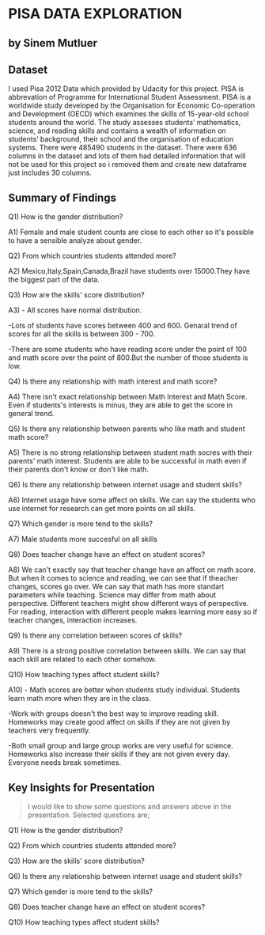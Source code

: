 # PISA DATA EXPLORATION
## by Sinem Mutluer


## Dataset

I used Pisa 2012 Data which provided by Udacity for this project. PISA is abbrevation of Programme for International Student Assessment. PISA is a worldwide study developed by the Organisation for Economic Co-operation and Development (OECD) which examines the skills of 15-year-old school students around the world. The study assesses students’ mathematics, science, and reading skills and contains a wealth of information on students’ background, their school and the organisation of education systems.
There were 485490 students in the dataset. There were 636 columns in the dataset and lots of them had detailed information that will not be used for this project so i removed them and create new dataframe just includes 30 columns.


## Summary of Findings

Q1) How is the gender distribution?

A1) Female and male student counts are close to each other so it's possible to have a sensible analyze about gender.

Q2) From which countries students attended more?

A2) Mexico,Italy,Spain,Canada,Brazil have students over 15000.They have the biggest part of the data.

Q3) How are the skills' score distribution?

A3) - All scores have normal distribution.

-Lots of students have scores between 400 and 600. Genaral trend of scores for all the skills is between 300 - 700.

-There are some students who have reading score under the point of 100 and math score over the point of 800.But the number of those students is low.

Q4) Is there any relationship with math interest and math score?

A4) There isn't exact relationship between Math Interest and Math Score. Even if students's interests is minus, they are able to get the score in general trend.

Q5) Is there any relationship between parents who like math and student math score?

A5) There is no strong relationship between student math socres with their parents' math interest. Students are able to be successful in math even if their parents don't know or don't like math.

Q6) Is there any relationship between internet usage and student skills? 

A6) Internet usage have some affect on skills. We can say the students who use internet for research can get more points on all skills.

Q7) Which gender is more tend to the skills?

A7) Male students more succesful on all skills

Q8) Does teacher change have an effect on student scores?

A8) We can't exactly say that teacher change have an affect on math score. But when it comes to science and reading, we can see that if theacher changes, scores go over. We can say that math has more standart parameters while teaching. Science may differ from math about perspective. Different teachers might show different ways of perspective. For reading, interaction with different people makes learning more easy so if teacher changes, interaction increases.

Q9) Is there any correlation between scores of skills?

A9) There is a strong positive correlation between skills. We can say that each skill are related to each other somehow.

Q10) How teaching types affect student skills?

A10) - Math scores are better when students study individual. Students learn math more when they are in the class.

-Work with groups doesn't the best way to improve reading skill. Homeworks may create good affect on skills if they are not given by teachers very frequently.

-Both small group and large group works are very useful for science. Homeworks also increase their skills if they are not given every day. Everyone needs break sometimes.



## Key Insights for Presentation

> I would like to show some questions and answers above in the presentation. Selected questions are;

Q1) How is the gender distribution?

Q2) From which countries students attended more?

Q3) How are the skills' score distribution?

Q6) Is there any relationship between internet usage and student skills? 

Q7) Which gender is more tend to the skills?

Q8) Does teacher change have an effect on student scores?

Q10) How teaching types affect student skills?
